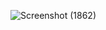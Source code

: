 ![Screenshot (1862)](https://user-images.githubusercontent.com/73431564/135754195-a39626d9-deb7-49ba-8451-d2a091183903.png)

